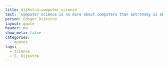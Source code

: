 ```yaml
---
title: dijkstra-computer-science
text: 'Computer science is no more about computers than astronomy is about telescopes.'
person: Edsger Dijkstra
layout: quote
header: no
show_meta: false
categories:
  - quotes
tags:
  - science
  - E. Dijkstra
---
```

